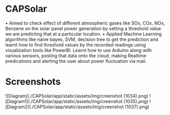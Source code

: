 # CAPSolar
• Aimed to check effect of different atmospheric gases like SOx, COx, NOx, Benzene on the solar panel power generation by setting a threshold value we are predicting that at a particular location.
• Applied Machine Learning algorithms like naïve bayes, SVM, decision tree to get the prediction and learnt how to find threshold values by the recorded readings using visualization tools like PowerBI. Learnt how to use Arduino along with various sensors, posting that data onto the cloud, making Realtime predications and alerting the user about power fluctuation via mail.

# Screenshots
![Diagram](./CAPSolar/app/static/assets/img/creenshot (1034).png)
![Diagram1](./CAPSolar/app/static/assets/img/creenshot (1035).png)
![Diagram2](./CAPSolar/app/static/assets/img/creenshot (1037).png)
